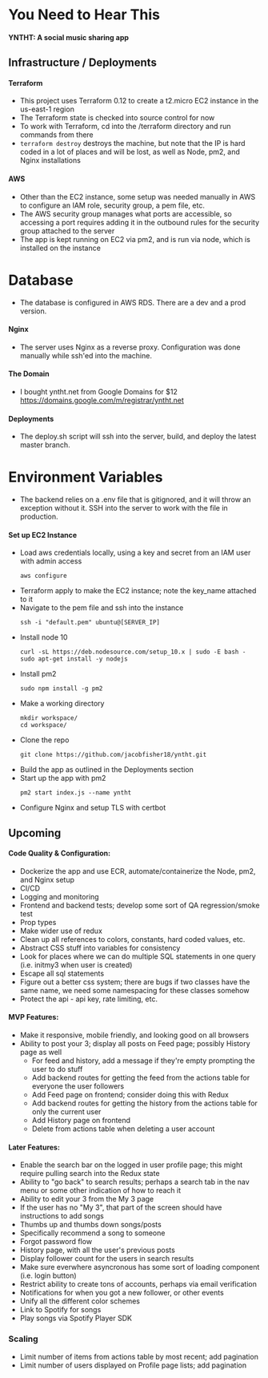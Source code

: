# You Need to Hear This
#### YNTHT: A social music sharing app

## Infrastructure / Deployments

#### Terraform
- This project uses Terraform 0.12 to create a t2.micro EC2 instance in the us-east-1 region
- The Terraform state is checked into source control for now
- To work with Terraform, cd into the /terraform directory and run commands from there
- `terraform destroy` destroys the machine, but note that the IP is hard coded in a lot of places and will be lost, as well as Node, pm2, and Nginx installations

#### AWS
- Other than the EC2 instance, some setup was needed manually in AWS to configure an IAM role, security group, a pem file, etc.
- The AWS security group manages what ports are accessible, so accessing a port requires adding it in the outbound rules for the security group attached to the server
- The app is kept running on EC2 via pm2, and is run via node, which is installed on the instance

# Database
- The database is configured in AWS RDS. There are a dev and a prod version.

#### Nginx
- The server uses Nginx as a reverse proxy. Configuration was done manually while ssh'ed into the machine.

#### The Domain
- I bought yntht.net from Google Domains for $12 https://domains.google.com/m/registrar/yntht.net

#### Deployments
- The deploy.sh script will ssh into the server, build, and deploy the latest master branch.

# Environment Variables
- The backend relies on a .env file that is gitignored, and it will throw an exception without it. SSH into the server to work with the file in production.

#### Set up EC2 Instance
- Load aws credentials locally, using a key and secret from an IAM user with admin access
  ```
  aws configure
  ```
- Terraform apply to make the EC2 instance; note the key_name attached to it
- Navigate to the pem file and ssh into the instance
  ```
  ssh -i "default.pem" ubuntu@[SERVER_IP]
  ```
- Install node 10
  ```
  curl -sL https://deb.nodesource.com/setup_10.x | sudo -E bash -
  sudo apt-get install -y nodejs
  ```
- Install pm2
  ```
  sudo npm install -g pm2
  ```
- Make a working directory
  ```
  mkdir workspace/
  cd workspace/
  ```
- Clone the repo
  ```
  git clone https://github.com/jacobfisher18/yntht.git
  ```
- Build the app as outlined in the Deployments section
- Start up the app with pm2
  ```
  pm2 start index.js --name yntht
  ```
- Configure Nginx and setup TLS with certbot

## Upcoming

#### Code Quality & Configuration:
- Dockerize the app and use ECR, automate/containerize the Node, pm2, and Nginx setup
- CI/CD
- Logging and monitoring
- Frontend and backend tests; develop some sort of QA regression/smoke test
- Prop types
- Make wider use of redux
- Clean up all references to colors, constants, hard coded values, etc.
- Abstract CSS stuff into variables for consistency
- Look for places where we can do multiple SQL statements in one query (i.e. initmy3 when user is created)
- Escape all sql statements
- Figure out a better css system; there are bugs if two classes have the same name, we need some namespacing for these classes somehow
- Protect the api - api key, rate limiting, etc.

#### MVP Features:
- Make it responsive, mobile friendly, and looking good on all browsers
- Ability to post your 3; display all posts on Feed page; possibly History page as well
  - For feed and history, add a message if they're empty prompting the user to do stuff
  - Add backend routes for getting the feed from the actions table for everyone the user followers
  - Add Feed page on frontend; consider doing this with Redux
  - Add backend routes for getting the history from the actions table for only the current user
  - Add History page on frontend
  - Delete from actions table when deleting a user account

#### Later Features:
- Enable the search bar on the logged in user profile page; this might require pulling search into the Redux state
- Ability to "go back" to search results; perhaps a search tab in the nav menu or some other indication of how to reach it
- Ability to edit your 3 from the My 3 page
- If the user has no "My 3", that part of the screen should have instructions to add songs
- Thumbs up and thumbs down songs/posts
- Specifically recommend a song to someone
- Forgot password flow
- History page, with all the user's previous posts
- Display follower count for the users in search results
- Make sure everwhere asyncronous has some sort of loading component (i.e. login button)
- Restrict ability to create tons of accounts, perhaps via email verification
- Notifications for when you got a new follower, or other events
- Unify all the different color schemes
- Link to Spotify for songs
- Play songs via Spotify Player SDK

### Scaling
- Limit number of items from actions table by most recent; add pagination
- Limit number of users displayed on Profile page lists; add pagination

